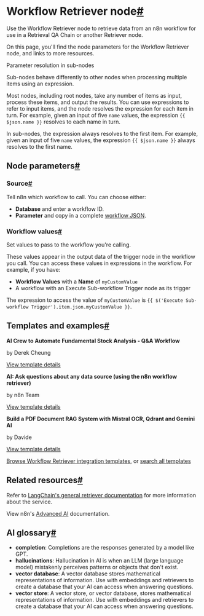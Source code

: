 [](https://github.com/n8n-io/n8n-docs/edit/main/docs/integrations/builtin/cluster-nodes/sub-nodes/n8n-nodes-langchain.retrieverworkflow.md "Edit this page")

# Workflow Retriever node[#](#workflow-retriever-node "Permanent link")

Use the Workflow Retriever node to retrieve data from an n8n workflow for use in a Retrieval QA Chain or another Retriever node.

On this page, you'll find the node parameters for the Workflow Retriever node, and links to more resources.

Parameter resolution in sub-nodes

Sub-nodes behave differently to other nodes when processing multiple items using an expression.

Most nodes, including root nodes, take any number of items as input, process these items, and output the results. You can use expressions to refer to input items, and the node resolves the expression for each item in turn. For example, given an input of five `name` values, the expression `{{ $json.name }}` resolves to each name in turn.

In sub-nodes, the expression always resolves to the first item. For example, given an input of five `name` values, the expression `{{ $json.name }}` always resolves to the first name.

## Node parameters[#](#node-parameters "Permanent link")

### Source[#](#source "Permanent link")

Tell n8n which workflow to call. You can choose either:

*   **Database** and enter a workflow ID.
*   **Parameter** and copy in a complete [workflow JSON](../../../../../workflows/export-import/).

### Workflow values[#](#workflow-values "Permanent link")

Set values to pass to the workflow you're calling.

These values appear in the output data of the trigger node in the workflow you call. You can access these values in expressions in the workflow. For example, if you have:

*   **Workflow Values** with a **Name** of `myCustomValue`
*   A workflow with an Execute Sub-workflow Trigger node as its trigger

The expression to access the value of `myCustomValue` is `{{ $('Execute Sub-workflow Trigger').item.json.myCustomValue }}`.

## Templates and examples[#](#templates-and-examples "Permanent link")

**AI Crew to Automate Fundamental Stock Analysis - Q&A Workflow**

by Derek Cheung

[View template details](https://n8n.io/workflows/2183-ai-crew-to-automate-fundamental-stock-analysis-qanda-workflow/)

**AI: Ask questions about any data source (using the n8n workflow retriever)**

by n8n Team

[View template details](https://n8n.io/workflows/1958-ai-ask-questions-about-any-data-source-using-the-n8n-workflow-retriever/)

**Build a PDF Document RAG System with Mistral OCR, Qdrant and Gemini AI**

by Davide

[View template details](https://n8n.io/workflows/4400-build-a-pdf-document-rag-system-with-mistral-ocr-qdrant-and-gemini-ai/)

[Browse Workflow Retriever integration templates](https://n8n.io/integrations/workflow-retriever/), or [search all templates](https://n8n.io/workflows/)

## Related resources[#](#related-resources "Permanent link")

Refer to [LangChain's general retriever documentation](https://js.langchain.com/docs/concepts/retrievers/) for more information about the service.

View n8n's [Advanced AI](../../../../../advanced-ai/) documentation.

## AI glossary[#](#ai-glossary "Permanent link")

*   **completion**: Completions are the responses generated by a model like GPT.
*   **hallucinations**: Hallucination in AI is when an LLM (large language model) mistakenly perceives patterns or objects that don't exist.
*   **vector database**: A vector database stores mathematical representations of information. Use with embeddings and retrievers to create a database that your AI can access when answering questions.
*   **vector store**: A vector store, or vector database, stores mathematical representations of information. Use with embeddings and retrievers to create a database that your AI can access when answering questions.